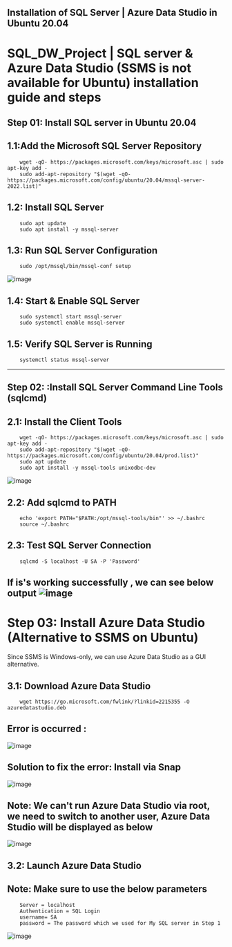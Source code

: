 ## Installation of SQL Server | Azure Data Studio in Ubuntu 20.04
# SQL_DW_Project | SQL server & Azure Data Studio (SSMS is not available for Ubuntu) installation guide and steps 

## Step 01: Install SQL server in Ubuntu 20.04 


## 1.1:Add the Microsoft SQL Server Repository
        wget -qO- https://packages.microsoft.com/keys/microsoft.asc | sudo apt-key add -
        sudo add-apt-repository "$(wget -qO- https://packages.microsoft.com/config/ubuntu/20.04/mssql-server-2022.list)"
    
## 1.2: Install SQL Server
        sudo apt update
        sudo apt install -y mssql-server
    
## 1.3: Run SQL Server Configuration
        sudo /opt/mssql/bin/mssql-conf setup
![image](https://github.com/user-attachments/assets/098e5fe8-35e3-4f74-b136-a500c714cea5)


        
## 1.4: Start & Enable SQL Server
        sudo systemctl start mssql-server
        sudo systemctl enable mssql-server
    
## 1.5: Verify SQL Server is Running
        systemctl status mssql-server
--------------------------------------------------

## Step 02: :Install SQL Server Command Line Tools (sqlcmd)

## 2.1: Install the Client Tools
        wget -qO- https://packages.microsoft.com/keys/microsoft.asc | sudo apt-key add -
        sudo add-apt-repository "$(wget -qO- https://packages.microsoft.com/config/ubuntu/20.04/prod.list)"
        sudo apt update
        sudo apt install -y mssql-tools unixodbc-dev
![image](https://github.com/user-attachments/assets/54767921-a48c-47e2-9923-309b336a306f)

## 2.2: Add sqlcmd to PATH
        echo 'export PATH="$PATH:/opt/mssql-tools/bin"' >> ~/.bashrc
        source ~/.bashrc
## 2.3: Test SQL Server Connection
        sqlcmd -S localhost -U SA -P 'Password'

If is's working successfully , we can see below output 
![image](https://github.com/user-attachments/assets/00045311-041a-4053-90d9-e5272a7d1209)
--------------------
# Step 03: Install Azure Data Studio (Alternative to SSMS on Ubuntu) 
  Since SSMS is Windows-only, we can use Azure Data Studio as a GUI alternative.

## 3.1: Download Azure Data Studio
        wget https://go.microsoft.com/fwlink/?linkid=2215355 -O azuredatastudio.deb

## Error is occurred : 
   ![image](https://github.com/user-attachments/assets/0e1faec2-8ca1-410f-b19a-371f8bcadae2)

## Solution to fix the error: Install via Snap 
![image](https://github.com/user-attachments/assets/ec1909b8-d8e3-4780-a894-7b83c612d418)

## Note: We can't run Azure Data Studio via root, we need to switch to another user, Azure Data Studio will be displayed as below 
![image](https://github.com/user-attachments/assets/6daa2b7d-73be-4964-9e03-ece1a58f83eb)

## 3.2: Launch Azure Data Studio
## Note: Make sure to use the below parameters 
        Server = localhost
        Authentication = SQL Login
        username= SA
        password = The password which we used for My SQL server in Step 1 

![image](https://github.com/user-attachments/assets/911c090e-68bc-465d-b722-d6bb4d310e95)



